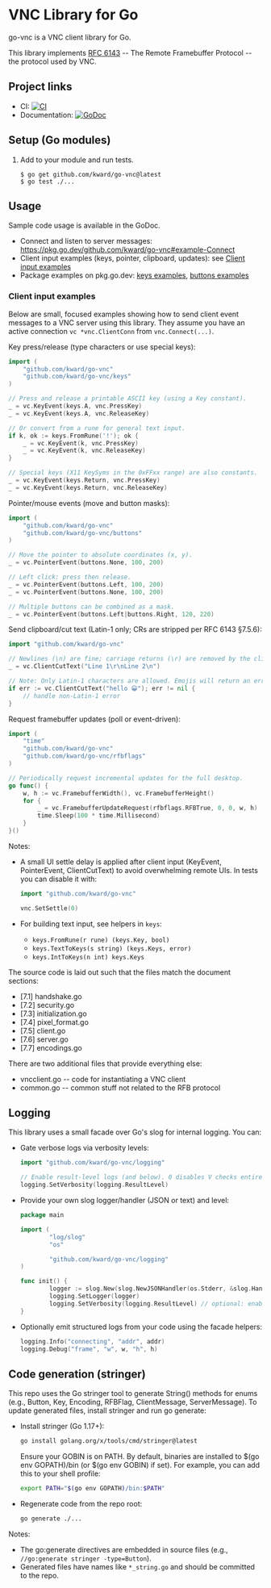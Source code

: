 # VNC Library for Go
go-vnc is a VNC client library for Go.

This library implements [RFC 6143][RFC6143] -- The Remote Framebuffer Protocol
-- the protocol used by VNC.

## Project links
* CI:             [![CI][CIStatus]][CIProject]
* Documentation:  [![GoDoc][GoDocStatus]][GoDoc]

## Setup (Go modules)
1. Add to your module and run tests.

    ```
    $ go get github.com/kward/go-vnc@latest
    $ go test ./...
    ```

## Usage
Sample code usage is available in the GoDoc.

- Connect and listen to server messages: <https://pkg.go.dev/github.com/kward/go-vnc#example-Connect>
- Client input examples (keys, pointer, clipboard, updates): see [Client input examples](#client-input-examples)
- Package examples on pkg.go.dev: [keys examples](https://pkg.go.dev/github.com/kward/go-vnc/keys#pkg-examples), [buttons examples](https://pkg.go.dev/github.com/kward/go-vnc/buttons#pkg-examples)

### Client input examples

Below are small, focused examples showing how to send client event messages to a VNC server using this library. They assume you have an active connection `vc *vnc.ClientConn` from `vnc.Connect(...)`.

Key press/release (type characters or use special keys):

```go
import (
    "github.com/kward/go-vnc"
    "github.com/kward/go-vnc/keys"
)

// Press and release a printable ASCII key (using a Key constant).
_ = vc.KeyEvent(keys.A, vnc.PressKey)
_ = vc.KeyEvent(keys.A, vnc.ReleaseKey)

// Or convert from a rune for general text input.
if k, ok := keys.FromRune('!'); ok {
    _ = vc.KeyEvent(k, vnc.PressKey)
    _ = vc.KeyEvent(k, vnc.ReleaseKey)
}

// Special keys (X11 KeySyms in the 0xFFxx range) are also constants.
_ = vc.KeyEvent(keys.Return, vnc.PressKey)
_ = vc.KeyEvent(keys.Return, vnc.ReleaseKey)
```

Pointer/mouse events (move and button masks):

```go
import (
    "github.com/kward/go-vnc"
    "github.com/kward/go-vnc/buttons"
)

// Move the pointer to absolute coordinates (x, y).
_ = vc.PointerEvent(buttons.None, 100, 200)

// Left click: press then release.
_ = vc.PointerEvent(buttons.Left, 100, 200)
_ = vc.PointerEvent(buttons.None, 100, 200)

// Multiple buttons can be combined as a mask.
_ = vc.PointerEvent(buttons.Left|buttons.Right, 120, 220)
```

Send clipboard/cut text (Latin-1 only; CRs are stripped per RFC 6143 §7.5.6):

```go
import "github.com/kward/go-vnc"

// Newlines (\n) are fine; carriage returns (\r) are removed by the client.
_ = vc.ClientCutText("Line 1\r\nLine 2\n")

// Note: Only Latin-1 characters are allowed. Emojis will return an error.
if err := vc.ClientCutText("hello 😀"); err != nil {
    // handle non-Latin-1 error
}
```

Request framebuffer updates (poll or event-driven):

```go
import (
    "time"
    "github.com/kward/go-vnc"
    "github.com/kward/go-vnc/rfbflags"
)

// Periodically request incremental updates for the full desktop.
go func() {
    w, h := vc.FramebufferWidth(), vc.FramebufferHeight()
    for {
        _ = vc.FramebufferUpdateRequest(rfbflags.RFBTrue, 0, 0, w, h)
        time.Sleep(100 * time.Millisecond)
    }
}()
```

Notes:
- A small UI settle delay is applied after client input (KeyEvent, PointerEvent, ClientCutText) to avoid overwhelming remote UIs. In tests you can disable it with:

  ```go
  import "github.com/kward/go-vnc"

  vnc.SetSettle(0)
  ```

- For building text input, see helpers in `keys`:
  - `keys.FromRune(r rune) (keys.Key, bool)`
  - `keys.TextToKeys(s string) (keys.Keys, error)`
  - `keys.IntToKeys(n int) keys.Keys`

The source code is laid out such that the files match the document sections:

- [7.1] handshake.go
- [7.2] security.go
- [7.3] initialization.go
- [7.4] pixel_format.go
- [7.5] client.go
- [7.6] server.go
- [7.7] encodings.go

There are two additional files that provide everything else:

- vncclient.go -- code for instantiating a VNC client
- common.go -- common stuff not related to the RFB protocol


<!--- Links -->
[RFC6143]: http://tools.ietf.org/html/rfc6143

[CIProject]: https://github.com/kward/go-vnc/actions/workflows/go.yml
[CIStatus]: https://github.com/kward/go-vnc/actions/workflows/go.yml/badge.svg?branch=master

[GoDoc]: https://pkg.go.dev/github.com/kward/go-vnc
[GoDocStatus]: https://pkg.go.dev/badge/github.com/kward/go-vnc.svg

## Logging

This library uses a small facade over Go's slog for internal logging. You can:

- Gate verbose logs via verbosity levels:

    ```go
    import "github.com/kward/go-vnc/logging"

    // Enable result-level logs (and below). 0 disables V checks entirely.
    logging.SetVerbosity(logging.ResultLevel)
    ```

- Provide your own slog logger/handler (JSON or text) and level:

    ```go
    package main

    import (
            "log/slog"
            "os"

            "github.com/kward/go-vnc/logging"
    )

    func init() {
            logger := slog.New(slog.NewJSONHandler(os.Stderr, &slog.HandlerOptions{Level: slog.LevelInfo}))
            logging.SetLogger(logger)
            logging.SetVerbosity(logging.ResultLevel) // optional: enable verbose gated logs
    }
    ```

- Optionally emit structured logs from your code using the facade helpers:

    ```go
    logging.Info("connecting", "addr", addr)
    logging.Debug("frame", "w", w, "h", h)
    ```

## Code generation (stringer)

This repo uses the Go stringer tool to generate String() methods for enums (e.g., Button, Key, Encoding, RFBFlag, ClientMessage, ServerMessage). To update generated files, install stringer and run go generate:

- Install stringer (Go 1.17+):

    ```bash
    go install golang.org/x/tools/cmd/stringer@latest
    ```

    Ensure your GOBIN is on PATH. By default, binaries are installed to $(go env GOPATH)/bin (or $(go env GOBIN) if set). For example, you can add this to your shell profile:

    ```bash
    export PATH="$(go env GOPATH)/bin:$PATH"
    ```

- Regenerate code from the repo root:

    ```bash
    go generate ./...
    ```

Notes:
- The go:generate directives are embedded in source files (e.g., `//go:generate stringer -type=Button`).
- Generated files have names like `*_string.go` and should be committed to the repo.

